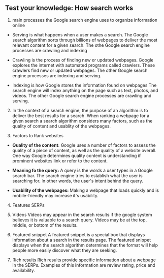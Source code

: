 ## Test your knowledge: How search works

1. main processes the Google search engine uses to organize information online

- Serving is what happens when a user makes a search. 
The Google search algorithm sorts through billions of webpages to deliver the most relevant content for a given search.
The othe Google search engine processes are crawling and indexing

- Crawling is the process of finding new or updated webpages.
Google explores the internet with automated programs called crawlers.
These crawlers find new or updated webpages.
The other Google search engine processes are indexing and serving.

- Indexing is how Google stores the information found on webpages
The search engine will index anything on the page such as text, photos, and videos.
The other Google search engine processes are crawling and serving.

2. In the context of a search engine, the purpose of an algorithm is to deliver the best results for a search. When ranking a webpage for a given search a search algorithm considers many factors, such as the quality of content and usablity of the webpages.

3. Factors to Rank websites

- **Quality of the content:** 
Google uses a number of factors to assess the quality of a piece of content, as well as the quality of a website overall.
One way Google determines quality content is understanding if prominent websites link or refer to the content.

- **Meaning fo the query:**
A query is the words a user types in a Google search bar.
The search engine tries to establish what the user is searching for.
In other words, the user's intent behind the query.

- **Usability of the webpages:**
Making a webpage that loads quickly and is mobile-friendly may increase it's usability.


4. Features SERPs
1. Videos
Videos may appear in the search results if the google system believes it is valuable to a search query.
Videos may be at the top, middle, or bottom of the results.

2. Featured snippet
A featured snippet is a special box that displays information about a search in the results page.
The featured snippet displays when the search algorithm determines that the format will help people more easily discover what they are seeking.

3. Rich results
Rich results provide specific information about a webpage in the SERPs. 
Examples of this information are review rating, price and availability.
